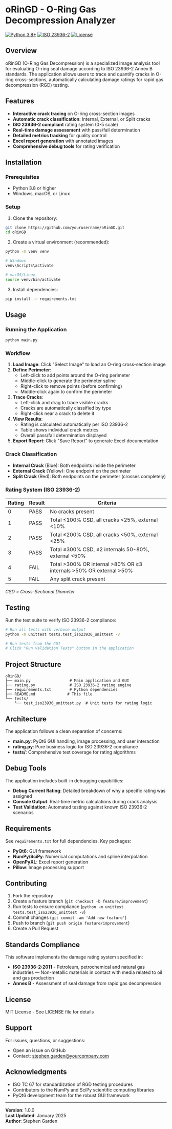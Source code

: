 # oRinGD - O-Ring Gas Decompression Analyzer

[![Python 3.8+](https://img.shields.io/badge/python-3.8+-blue.svg)](https://www.python.org/downloads/)
[![ISO 23936-2](https://img.shields.io/badge/ISO-23936--2-green.svg)](https://www.iso.org/standard/41948.html)
[![License](https://img.shields.io/badge/license-MIT-blue.svg)](LICENSE)

## Overview

oRinGD (O-Ring Gas Decompression) is a specialized image analysis tool for evaluating O-ring seal damage according to ISO 23936-2 Annex B standards. The application allows users to trace and quantify cracks in O-ring cross-sections, automatically calculating damage ratings for rapid gas decompression (RGD) testing.

## Features

- **Interactive crack tracing** on O-ring cross-section images
- **Automatic crack classification**: Internal, External, or Split cracks
- **ISO 23936-2 compliant** rating system (0-5 scale)
- **Real-time damage assessment** with pass/fail determination
- **Detailed metrics tracking** for quality control
- **Excel report generation** with annotated images
- **Comprehensive debug tools** for rating verification

## Installation

### Prerequisites

- Python 3.8 or higher
- Windows, macOS, or Linux

### Setup

1. Clone the repository:
```bash
git clone https://github.com/yourusername/oRinGD.git
cd oRinGD
```

2. Create a virtual environment (recommended):
```bash
python -m venv venv

# Windows
venv\Scripts\activate

# macOS/Linux
source venv/bin/activate
```

3. Install dependencies:
```bash
pip install -r requirements.txt
```

## Usage

### Running the Application

```bash
python main.py
```

### Workflow

1. **Load Image**: Click "Select Image" to load an O-ring cross-section image
2. **Define Perimeter**: 
   - Left-click to add points around the O-ring perimeter
   - Middle-click to generate the perimeter spline
   - Right-click to remove points (before confirming)
   - Middle-click again to confirm the perimeter
3. **Trace Cracks**:
   - Left-click and drag to trace visible cracks
   - Cracks are automatically classified by type
   - Right-click near a crack to delete it
4. **View Results**:
   - Rating is calculated automatically per ISO 23936-2
   - Table shows individual crack metrics
   - Overall pass/fail determination displayed
5. **Export Report**: Click "Save Report" to generate Excel documentation

### Crack Classification

- **Internal Crack** (Blue): Both endpoints inside the perimeter
- **External Crack** (Yellow): One endpoint on the perimeter  
- **Split Crack** (Red): Both endpoints on the perimeter (crosses completely)

### Rating System (ISO 23936-2)

| Rating | Result | Criteria |
|--------|--------|----------|
| 0 | PASS | No cracks present |
| 1 | PASS | Total ≤100% CSD, all cracks <25%, external <10% |
| 2 | PASS | Total ≤200% CSD, all cracks <50%, external <25% |
| 3 | PASS | Total ≤300% CSD, ≤2 internals 50-80%, external <50% |
| 4 | FAIL | Total >300% OR internal >80% OR ≥3 internals >50% OR external >50% |
| 5 | FAIL | Any split crack present |

*CSD = Cross-Sectional Diameter*

## Testing

Run the test suite to verify ISO 23936-2 compliance:

```bash
# Run all tests with verbose output
python -m unittest tests.test_iso23936_unittest -v

# Run tests from the GUI
# Click "Run Validation Tests" button in the application
```

## Project Structure

```
oRinGD/
├── main.py                 # Main application and GUI
├── rating.py               # ISO 23936-2 rating engine
├── requirements.txt        # Python dependencies
├── README.md              # This file
└── tests/
    └── test_iso23936_unittest.py  # Unit tests for rating logic
```

## Architecture

The application follows a clean separation of concerns:

- **main.py**: PyQt6 GUI handling, image processing, and user interaction
- **rating.py**: Pure business logic for ISO 23936-2 compliance
- **tests/**: Comprehensive test coverage for rating algorithms

## Debug Tools

The application includes built-in debugging capabilities:

- **Debug Current Rating**: Detailed breakdown of why a specific rating was assigned
- **Console Output**: Real-time metric calculations during crack analysis
- **Test Validation**: Automated testing against known ISO 23936-2 scenarios

## Requirements

See `requirements.txt` for full dependencies. Key packages:

- **PyQt6**: GUI framework
- **NumPy/SciPy**: Numerical computations and spline interpolation
- **OpenPyXL**: Excel report generation
- **Pillow**: Image processing support

## Contributing

1. Fork the repository
2. Create a feature branch (`git checkout -b feature/improvement`)
3. Run tests to ensure compliance (`python -m unittest tests.test_iso23936_unittest -v`)
4. Commit changes (`git commit -am 'Add new feature'`)
5. Push to branch (`git push origin feature/improvement`)
6. Create a Pull Request

## Standards Compliance

This software implements the damage rating system specified in:
- **ISO 23936-2:2011** - Petroleum, petrochemical and natural gas industries — Non-metallic materials in contact with media related to oil and gas production
- **Annex B** - Assessment of seal damage from rapid gas decompression

## License

MIT License - See LICENSE file for details

## Support

For issues, questions, or suggestions:
- Open an issue on GitHub
- Contact: stephen.garden@yourcompany.com

## Acknowledgments

- ISO TC 67 for standardization of RGD testing procedures
- Contributors to the NumPy and SciPy scientific computing libraries
- PyQt6 development team for the robust GUI framework

---

**Version**: 1.0.0  
**Last Updated**: January 2025  
**Author**: Stephen Garden